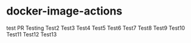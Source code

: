 # docker-image-actions

test PR
Testing
Test2
Test3
Test4
Test5
Test6
Test7
Test8
Test9
Test10
Test11
Test12
Test13

